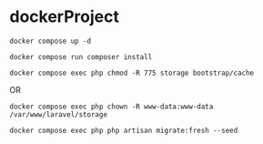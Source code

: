 # dockerProject
```
docker compose up -d
```
```
docker compose run composer install
```
```
docker compose exec php chmod -R 775 storage bootstrap/cache
```
OR
```
docker compose exec php chown -R www-data:www-data /var/www/laravel/storage
```
```
docker compose exec php php artisan migrate:fresh --seed
```

